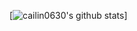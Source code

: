[![cailin0630's github stats](https://github-readme-stats.vercel.app/api?username=cailin0630&show_icons=true&theme=radical)]
